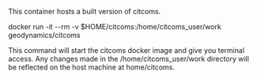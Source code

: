 This container hosts a built version of citcoms.

docker run -it --rm -v $HOME/citcoms:/home/citcoms_user/work geodynamics/citcoms

This command will start the citcoms docker image and give you terminal access. Any changes made in the /home/citcoms_user/work directory will be reflected on the host machine at home/citcoms.
